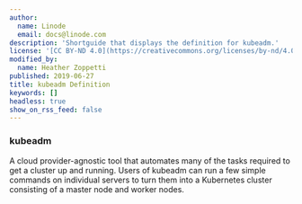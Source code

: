 ```yaml
---
author:
  name: Linode
  email: docs@linode.com
description: 'Shortguide that displays the definition for kubeadm.'
license: '[CC BY-ND 4.0](https://creativecommons.org/licenses/by-nd/4.0)'
modified_by:
  name: Heather Zoppetti
published: 2019-06-27
title: kubeadm Definition
keywords: []
headless: true
show_on_rss_feed: false
---
```


### kubeadm

A cloud provider-agnostic tool that automates many of the tasks required to get a cluster up and running. Users of kubeadm can run a few simple commands on individual servers to turn them into a Kubernetes cluster consisting of a master node and worker nodes.
